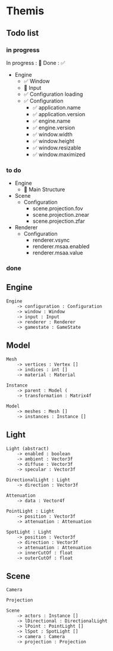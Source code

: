 # Themis

## Todo list

### in progress

In progress : 🔲 Done : ✅

* Engine
  * ✅ Window
  * 🔲 Input 
  * ✅ Configuration loading
  * ✅ Configuration
    * ✅ application.name
    * ✅ application.version
    * ✅ engine.name
    * ✅ engine.version
    * ✅ window.width
    * ✅ window.height
    * ✅ window.resizable
    * ✅ window.maximized
### to do
* Engine
    * 🔲 Main Structure
* Scene
    * Configuration
      * scene.projection.fov
      * scene.projection.znear
      * scene.projection.zfar
* Renderer
  * Configuration
    * renderer.vsync
    * renderer.msaa.enabled
    * renderer.msaa.value
### done
    



## Engine

    Engine
        -> configuration : Configuration
        -> window : Window
        -> input : Input
        -> renderer : Renderer
        -> gamestate : GameState

## Model

    Mesh
        -> vertices : Vertex []
        -> indices : int []
        -> material : Material

    Instance
        -> parent : Model (
        -> transformation : Matrix4f

    Model
        -> meshes : Mesh []
        -> instances : Instance []

## Light

    Light (abstract)
        -> enabled : boolean
        -> ambient : Vector3f
        -> diffuse : Vector3f
        -> specular : Vector3f

    DirectionalLight : Light
        -> direction : Vector3f

    Attenuation
        -> data : Vector4f

    PointLight : Light
        -> position : Vector3f
        -> attenuation : Attenuation

    SpotLight : Light
        -> position : Vector3f
        -> direction : Vector3f
        -> attenuation : Attenuation
        -> innerCutOf : float
        -> outerCutOf : float

## Scene

    Camera

    Projection

    Scene
        -> actors : Instance []
        -> lDirectional : DirectionalLight
        -> lPoint : PointLight []
        -> lSpot : SpotLight []
        -> camera : Camera
        -> projection : Projection
